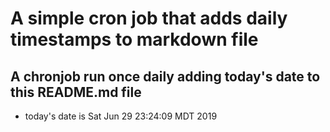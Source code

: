 A simple cron job that adds daily timestamps to markdown file
============================================================
## A chronjob run once daily adding today's date to this README.md file
* today's date is Sat Jun 29 23:24:09 MDT 2019

